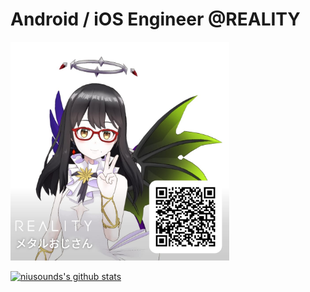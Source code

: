 # Android / iOS Engineer @REALITY

<img src="QR.jpg" width="350">

[![niusounds's github stats](https://github-readme-stats.vercel.app/api?username=niusounds)](https://github.com/anuraghazra/github-readme-stats)

<!--
**niusounds/niusounds** is a ✨ _special_ ✨ repository because its `README.md` (this file) appears on your GitHub profile.

Here are some ideas to get you started:

- 🔭 I’m currently working on ...
- 🌱 I’m currently learning ...
- 👯 I’m looking to collaborate on ...
- 🤔 I’m looking for help with ...
- 💬 Ask me about ...
- 📫 How to reach me: ...
- 😄 Pronouns: ...
- ⚡ Fun fact: ...
-->

